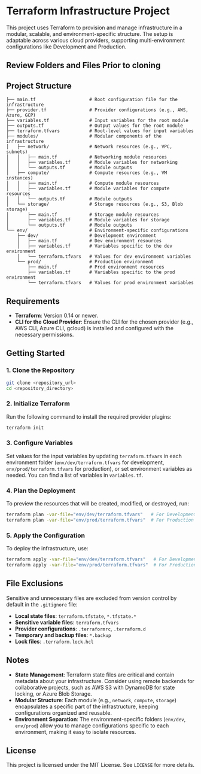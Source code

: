 
# Terraform Infrastructure Project

This project uses Terraform to provision and manage infrastructure in a modular, scalable, and environment-specific structure. The setup is adaptable across various cloud providers, supporting multi-environment configurations like Development and Production.

## Review Folders and Files Prior to cloning

## Project Structure

```
├── main.tf                    # Root configuration file for the infrastructure
├── provider.tf                # Provider configurations (e.g., AWS, Azure, GCP)
├── variables.tf               # Input variables for the root module
├── outputs.tf                 # Output values for the root module
├── terraform.tfvars           # Root-level values for input variables
├── modules/                   # Modular components of the infrastructure
│   ├── network/               # Network resources (e.g., VPC, subnets)
│   │   ├── main.tf            # Networking module resources
│   │   ├── variables.tf       # Module variables for networking
│   │   └── outputs.tf         # Module outputs
│   ├── compute/               # Compute resources (e.g., VM instances)
│   │   ├── main.tf            # Compute module resources
│   │   ├── variables.tf       # Module variables for compute resources
│   │   └── outputs.tf         # Module outputs
│   └── storage/               # Storage resources (e.g., S3, Blob storage)
│       ├── main.tf            # Storage module resources
│       ├── variables.tf       # Module variables for storage
│       └── outputs.tf         # Module outputs
└── env/                       # Environment-specific configurations
    ├── dev/                   # Development environment
    │   ├── main.tf            # Dev environment resources
    │   ├── variables.tf       # Variables specific to the dev environment
    │   └── terraform.tfvars   # Values for dev environment variables
    └── prod/                  # Production environment
        ├── main.tf            # Prod environment resources
        ├── variables.tf       # Variables specific to the prod environment
        └── terraform.tfvars   # Values for prod environment variables
```

## Requirements

- **Terraform**: Version 0.14 or newer.
- **CLI for the Cloud Provider**: Ensure the CLI for the chosen provider (e.g., AWS CLI, Azure CLI, gcloud) is installed and configured with the necessary permissions.

## Getting Started

### 1. Clone the Repository

```bash
git clone <repository_url>
cd <repository_directory>
```

### 2. Initialize Terraform

Run the following command to install the required provider plugins:

```bash
terraform init
```

### 3. Configure Variables

Set values for the input variables by updating `terraform.tfvars` in each environment folder (`env/dev/terraform.tfvars` for development, `env/prod/terraform.tfvars` for production), or set environment variables as needed. You can find a list of variables in `variables.tf`.

### 4. Plan the Deployment

To preview the resources that will be created, modified, or destroyed, run:

```bash
terraform plan -var-file="env/dev/terraform.tfvars"   # For Development
terraform plan -var-file="env/prod/terraform.tfvars"  # For Production
```

### 5. Apply the Configuration

To deploy the infrastructure, use:

```bash
terraform apply -var-file="env/dev/terraform.tfvars"   # For Development
terraform apply -var-file="env/prod/terraform.tfvars"  # For Production
```

## File Exclusions

Sensitive and unnecessary files are excluded from version control by default in the `.gitignore` file:

- **Local state files**: `terraform.tfstate`, `*.tfstate.*`
- **Sensitive variable files**: `terraform.tfvars`
- **Provider configurations**: `.terraformrc`, `.terraform.d`
- **Temporary and backup files**: `*.backup`
- **Lock files**: `.terraform.lock.hcl`

## Notes

- **State Management**: Terraform state files are critical and contain metadata about your infrastructure. Consider using remote backends for collaborative projects, such as AWS S3 with DynamoDB for state locking, or Azure Blob Storage.
- **Modular Structure**: Each module (e.g., `network`, `compute`, `storage`) encapsulates a specific part of the infrastructure, keeping configurations organized and reusable.
- **Environment Separation**: The environment-specific folders (`env/dev`, `env/prod`) allow you to manage configurations specific to each environment, making it easy to isolate resources.

## License

This project is licensed under the MIT License. See `LICENSE` for more details.
